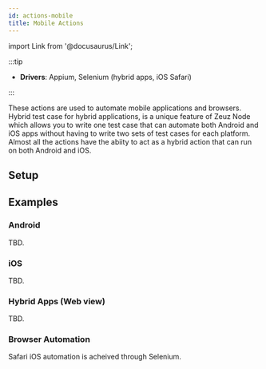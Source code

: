 ```yaml
---
id: actions-mobile
title: Mobile Actions
---
```


import Link from '@docusaurus/Link';

:::tip

- **Drivers**: Appium, Selenium (hybrid apps, iOS Safari)

:::

These actions are used to automate mobile applications and browsers.
Hybrid test case for hybrid applications, is a unique feature of Zeuz
Node which allows you to write one test case that can automate both
Android and iOS apps without having to write two sets of test cases
for each platform. Almost all the actions have the abiity to act as a
hybrid action that can run on both Android and iOS.

## Setup

## Examples

### Android

TBD.

### iOS

TBD.

### Hybrid Apps (Web view)

TBD.

### Browser Automation

<Link to="/docs/actions-web#ios-safari">Safari iOS</Link> automation is acheived through Selenium.
